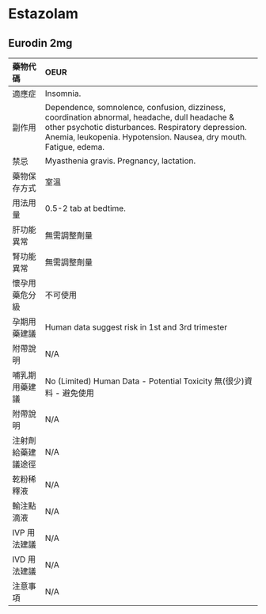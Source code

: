 # Estazolam

## Eurodin 2mg

| 藥物代碼           | OEUR                                                                                                                                                                                                                     |
|:-------------------|:-------------------------------------------------------------------------------------------------------------------------------------------------------------------------------------------------------------------------|
| 適應症             | Insomnia.                                                                                                                                                                                                                |
| 副作用             | Dependence, somnolence, confusion, dizziness, coordination abnormal, headache, dull headache & other psychotic disturbances. Respiratory depression. Anemia, leukopenia. Hypotension. Nausea, dry mouth. Fatigue, edema. |
| 禁忌               | Myasthenia gravis. Pregnancy, lactation.                                                                                                                                                                                 |
| 藥物保存方式       | 室溫                                                                                                                                                                                                                     |
| 用法用量           | 0.5-2 tab at bedtime.                                                                                                                                                                                                    |
| 肝功能異常         | 無需調整劑量                                                                                                                                                                                                             |
| 腎功能異常         | 無需調整劑量                                                                                                                                                                                                             |
| 懷孕用藥危分級     | 不可使用                                                                                                                                                                                                                 |
| 孕期用藥建議       | Human data suggest risk in 1st and 3rd trimester                                                                                                                                                                         |
| 附帶說明           | N/A                                                                                                                                                                                                                      |
| 哺乳期用藥建議     | No (Limited) Human Data - Potential Toxicity 無(很少)資料 - 避免使用                                                                                                                                                     |
| 附帶說明           | N/A                                                                                                                                                                                                                      |
| 注射劑給藥建議途徑 | N/A                                                                                                                                                                                                                      |
| 乾粉稀釋液         | N/A                                                                                                                                                                                                                      |
| 輸注點滴液         | N/A                                                                                                                                                                                                                      |
| IVP 用法建議       | N/A                                                                                                                                                                                                                      |
| IVD 用法建議       | N/A                                                                                                                                                                                                                      |
| 注意事項           | N/A                                                                                                                                                                                                                      |

